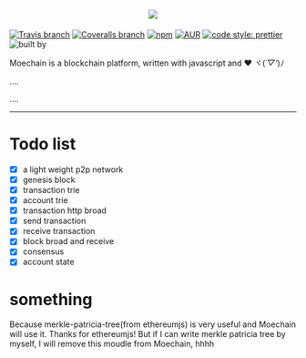 <h1 align="center">
  <img src="https://avatars3.githubusercontent.com/u/30978707?s=120&v=4"  />
</h1>

[![Travis branch](https://img.shields.io/travis/Elvenisboy/Moechain/master.svg)](https://travis-ci.org/Elvenisboy/Moechain)
[![Coveralls branch](https://img.shields.io/coveralls/Elvenisboy/Moechain/master.svg)](https://coveralls.io/github/Elvenisboy/Moechain?branch=master) 
[![npm](https://img.shields.io/npm/v/npm.svg)](https://github.com/Elvenisboy/Moechain) 
[![AUR](https://img.shields.io/aur/license/yaourt.svg)](https://github.com/Elvenisboy/Moechain)
[![code style: prettier](https://img.shields.io/badge/code_style-prettier-ff69b4.svg)](#badge)
![built by](https://img.shields.io/badge/build%20by-Moechain-yellow.svg)

Moechain is a blockchain platform, written with javascript and ❤ ヾ(*´▽‘*)ﾉ

....

....

-----

# Todo list

 - [x] a light weight p2p network
 - [x] genesis block 
 - [x] transaction trie
 - [x] account trie
 - [x] transaction http broad
 - [x] send transaction
 - [x] receive transaction
 - [x] block broad and receive
 - [x] consensus
 - [x] account state
 # something

 Because merkle-patricia-tree(from ethereumjs) is very useful and Moechain will use it. Thanks for ethereumjs! But if I can write merkle patricia tree by myself, I will remove this moudle from Moechain, hhhh
 
 
